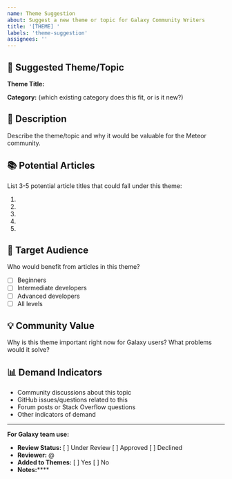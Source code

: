 ```yaml
---
name: Theme Suggestion
about: Suggest a new theme or topic for Galaxy Community Writers
title: '[THEME] '
labels: 'theme-suggestion'
assignees: ''
---
```


## 🎯 Suggested Theme/Topic
**Theme Title:** 

**Category:** (which existing category does this fit, or is it new?)

## 📝 Description
Describe the theme/topic and why it would be valuable for the Meteor community.



## 📚 Potential Articles
List 3-5 potential article titles that could fall under this theme:

1. 
2. 
3. 
4. 
5. 

## 🎯 Target Audience
Who would benefit from articles in this theme?
- [ ] Beginners
- [ ] Intermediate developers
- [ ] Advanced developers
- [ ] All levels

## 💡 Community Value
Why is this theme important right now for Galaxy users? What problems would it solve?



## 📊 Demand Indicators
- Community discussions about this topic
- GitHub issues/questions related to this
- Forum posts or Stack Overflow questions
- Other indicators of demand

---
**For Galaxy team use:**
- **Review Status:** [ ] Under Review [ ] Approved [ ] Declined
- **Reviewer:** @
- **Added to Themes:** [ ] Yes [ ] No
- **Notes:******
